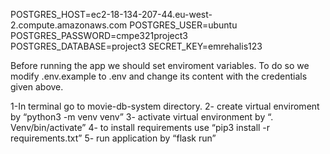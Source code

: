 POSTGRES_HOST=ec2-18-134-207-44.eu-west-2.compute.amazonaws.com
POSTGRES_USER=ubuntu
POSTGRES_PASSWORD=cmpe321project3
POSTGRES_DATABASE=project3
SECRET_KEY=emrehalis123

Before running the app we should set enviroment variables. To do so we modify .env.example to .env and change its content with the credentials given above.

1-In terminal go to movie-db-system directory.
2- create virtual enviroment by “python3 -m venv venv”
3- activate virtual environment by “. Venv/bin/activate”
4- to install requirements use “pip3 install -r requirements.txt”
5- run application by “flask run”
